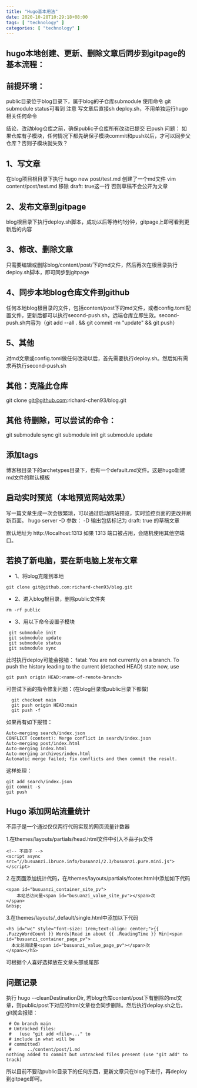 ```yaml
---
title: "Hugo基本用法"
date: 2020-10-28T10:29:18+08:00
tags: [ "technology" ]
categories: [ "technology" ]
---
```


## hugo本地创建、更新、删除文章后同步到gitpage的基本流程：

## 前提环境：
public目录位于blog目录下，属于blog的子仓库submodule 使用命令 git submodule status可看到
注意 写文章后直接sh deploy.sh，不用单独运行hugo相关任何命令

结论，改动blog仓库之前，确保public子仓库所有改动已提交 已push
问题： 如果仓库有子模块，任何情况下都先确保子模块commit和push以后，才可以同步父仓库？否则子模块就失效？


## 1、写文章
在blog项目根目录下执行 hugo new post/test.md 创建了一个md文件
vim content/post/test.md 移除 draft: true这一行  否则草稿不会公开为文章

## 2、发布文章到gitpage
blog根目录下执行deploy.sh脚本，成功以后等待约1分钟，gitpage上即可看到更新后的内容

## 3、修改、删除文章
只需要编辑或删除blog/content/post/下的md文件，然后再次在根目录执行deploy.sh脚本，即可同步到gitpage

## 4、同步本地blog仓库文件到github
任何本地blog根目录的文件，包括content/post下的md文件，或者config.toml配置文件，更新后都可以执行second-push.sh，远端仓库立即生效。second-push.sh内容为（git add --all . && git commit -m "update" && git push）

## 5、其他
对md文章或config.toml做任何改动以后，首先需要执行deploy.sh。然后如有需求再执行second-push.sh

## 其他：克隆此仓库
git clone git@github.com:richard-chen93/blog.git

## 其他  待删除，可以尝试的命令：
git submodule sync
git submodule init
git submodule update

## 添加tags
博客根目录下的archetypes目录下，也有一个default.md文件。这是hugo新建md文件的默认模板

## 启动实时预览（本地预览网站效果）
写一篇文章生成一次会很繁琐，可以通过启动网站预览，实时监控页面的更改并刷新页面。
hugo server -D
参数： -D 输出包括标记为 draft: true 的草稿文章

默认地址为 http://localhost:1313 如果 1313 端口被占用，会随机使用其他空端口。

## 若换了新电脑，要在新电脑上发布文章
* 1、将blog克隆到本地  
```
git clone git@github.com:richard-chen93/blog.git
```
* 2、进入blog根目录，删除public文件夹 
```
rm -rf public
```
* 3、用以下命令设置子模块
```
 git submodule init
 git submodule update
 git submodule status
 git submodule sync
```
此时执行deploy可能会报错：
fatal: You are not currently on a branch.
To push the history leading to the current (detached HEAD)
state now, use

    git push origin HEAD:<name-of-remote-branch>

可尝试下面的指令修复问题：(在blog目录或public目录下都做)
```
  git checkout main
  git push origin HEAD:main
  git push -f
```
如果再有如下报错：
```
Auto-merging search/index.json
CONFLICT (content): Merge conflict in search/index.json
Auto-merging post/index.html
Auto-merging index.html
Auto-merging archives/index.html
Automatic merge failed; fix conflicts and then commit the result.
```
这样处理：
```
git add search/index.json
git commit -s
git push

```

## Hugo 添加网站流量统计

不蒜子是一个通过仅仅两行代码实现的网页流量计数器

1.在themes/layouts/partials/head.html文件中引入不蒜子js文件
```
<!-- 不蒜子 -->
<script async src="//busuanzi.ibruce.info/busuanzi/2.3/busuanzi.pure.mini.js"></script>
```
2.在页面添加统计代码，在/themes/layouts/partials/footer.html中添加如下代码
```
<span id="busuanzi_container_site_pv">
    本站总访问量<span id="busuanzi_value_site_pv"></span>次
</span>
&nbsp;
```
3.在themes/layouts/_default/single.html中添加以下代码
```
<h5 id="wc" style="font-size: 1rem;text-align: center;">{{ .FuzzyWordCount }} Words|Read in about {{ .ReadingTime }} Min|<span id="busuanzi_container_page_pv">
  本文总阅读量<span id="busuanzi_value_page_pv"></span>次
</span></h5>
```
可根据个人喜好选择放在文章头部或尾部


## 问题记录
执行 hugo --cleanDestinationDir, 若blog仓库content/post下有删除的md文章，则public/post下对应的html文章也会同步删除。然后执行deploy.sh之后，git就会报错：
```
 # On branch main
 # Untracked files:
 #   (use "git add <file>..." to 
 # include in what will be 
 # committed)
 #      ../content/post/1.md
nothing added to commit but untracked files present (use "git add" to track)
```
所以目前不要动public目录下的任何东西，更新文章只在blog下进行，再deploy到gitpage即可。



